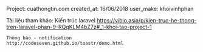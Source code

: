 Project: cuathongtin.com
created_at: 16/06/2018
user_make: khoivinhphan

Tài liệu tham khảo:
	Kiến trúc laravel
	https://viblo.asia/p/kien-truc-he-thong-tren-laravel-phan-9-RQqKLM4bZ7z#_1-khoi-tao-project-1

	Thông báo - notification 
	http://codeseven.github.io/toastr/demo.html